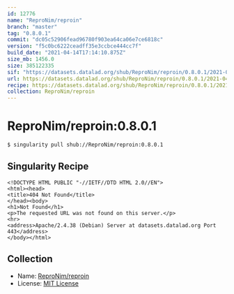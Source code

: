 ```yaml
---
id: 12776
name: "ReproNim/reproin"
branch: "master"
tag: "0.8.0.1"
commit: "dc05c52906fead96780f903ea64ca06e7ce6818c"
version: "f5c0bc6222ceadff35e3ccbce444cc7f"
build_date: "2021-04-14T17:14:10.875Z"
size_mb: 1456.0
size: 385122335
sif: "https://datasets.datalad.org/shub/ReproNim/reproin/0.8.0.1/2021-04-14-dc05c529-f5c0bc62/f5c0bc6222ceadff35e3ccbce444cc7f.sif"
url: https://datasets.datalad.org/shub/ReproNim/reproin/0.8.0.1/2021-04-14-dc05c529-f5c0bc62/
recipe: https://datasets.datalad.org/shub/ReproNim/reproin/0.8.0.1/2021-04-14-dc05c529-f5c0bc62/Singularity
collection: ReproNim/reproin
---
```


# ReproNim/reproin:0.8.0.1

```bash
$ singularity pull shub://ReproNim/reproin:0.8.0.1
```

## Singularity Recipe

```singularity
<!DOCTYPE HTML PUBLIC "-//IETF//DTD HTML 2.0//EN">
<html><head>
<title>404 Not Found</title>
</head><body>
<h1>Not Found</h1>
<p>The requested URL was not found on this server.</p>
<hr>
<address>Apache/2.4.38 (Debian) Server at datasets.datalad.org Port 443</address>
</body></html>
```

## Collection

 - Name: [ReproNim/reproin](https://github.com/ReproNim/reproin)
 - License: [MIT License](https://api.github.com/licenses/mit)

